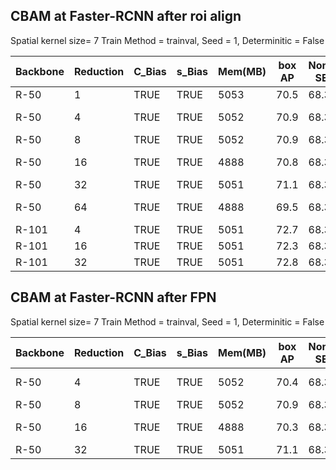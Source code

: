 ## CBAM at Faster-RCNN after roi align 
Spatial kernel size= 7 Train Method = trainval,  Seed = 1,   Determinitic = False 

| Backbone | Reduction | C_Bias  | s_Bias  | Mem(MB) | box AP | Non-SE | Baseline | GPU     |
|----------|-----------|---------|---------|---------|--------|--------|----------|---------|
| R-50     | 1         | TRUE    | TRUE    | 5053    | 70.5   | 68.3   | 63.1     | V100    |
| R-50     | 4         | TRUE    | TRUE    | 5052    | 70.9   | 68.3   | 63.1     | TITAN V |
| R-50     | 8         | TRUE    | TRUE    | 5052    | 70.9   | 68.3   | 63.1     | V100    |
| R-50     | 16        | TRUE    | TRUE    | 4888    | 70.8   | 68.3   | 63.1     | TITAN V |
| R-50     | 32        | TRUE    | TRUE    | 5051    | 71.1   | 68.3   | 63.1     | V100    |
| R-50     | 64        | TRUE    | TRUE    | 4888    | 69.5   | 68.3   | 63.1     | TITAN V |
| R-101    | 4         | TRUE    | TRUE    | 5051    | 72.7   | 68.3   | 63.1     | V100    |
| R-101    | 16        | TRUE    | TRUE    | 5051    | 72.3   | 68.3   | 63.1     | V100    |
| R-101    | 32        | TRUE    | TRUE    | 5051    | 72.8   | 68.3   | 63.1     | V100    |


## CBAM at Faster-RCNN after FPN
Spatial kernel size= 7 Train Method = trainval,  Seed = 1,   Determinitic = False 

| Backbone | Reduction | C_Bias  | s_Bias  | Mem(MB) | box AP | Non-SE | Baseline | GPU     |
|----------|-----------|---------|---------|---------|--------|--------|----------|---------|
| R-50     | 4         | TRUE    | TRUE    | 5052    | 70.4   | 68.3   | 63.1     | TITAN V |
| R-50     | 8         | TRUE    | TRUE    | 5052    | 70.9   | 68.3   | 63.1     | V100    |
| R-50     | 16        | TRUE    | TRUE    | 4888    | 70.3   | 68.3   | 63.1     | TITAN V |
| R-50     | 32        | TRUE    | TRUE    | 5051    | 71.1   | 68.3   | 63.1     | V100    |


